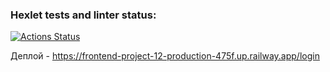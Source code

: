 ### Hexlet tests and linter status:
[![Actions Status](https://github.com/SemyonSt/frontend-project-12/workflows/hexlet-check/badge.svg)](https://github.com/SemyonSt/frontend-project-12/actions)

Деплой - https://frontend-project-12-production-475f.up.railway.app/login

